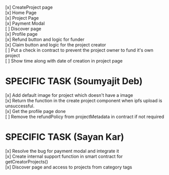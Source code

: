  [x] CreateProject page  
 [x] Home Page  
 [x] Project Page  
 [x] Payment Modal  
 [ ] Discover page  
 [x] Profile page  
 [x] Refund button and logic for funder  
 [x] Claim button and logic for the project creator  
 [ ] Put a check in contract to prevent the project owner to fund it's own project  
 [ ] Show time along with date of creation in project page  


 # SPECIFIC TASK (Soumyajit Deb)

 [x] Add default image for project which doesn't have a image  
 [x] Return the function in the create project component when ipfs upload is unsuccessful.   
 [x] Get the profile page done   
 [ ] Remove the refundPolicy from projectMetadata in contract if not required   

 # SPECIFIC TASK (Sayan Kar)

 [x] Resolve the bug for payment modal and integrate it  
 [x] Create internal support function in smart contract for getCreatorProjects()  
 [x] Discover page and access to projects from category tags